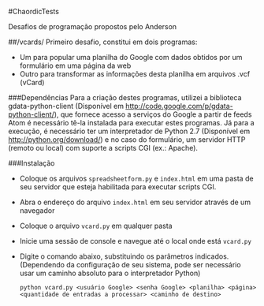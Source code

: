 #ChaordicTests

Desafios de programação propostos pelo Anderson

##/vcards/
Primeiro desafio, constitui em dois programas:
- Um para popular uma planilha do Google com dados obtidos por um formulário em uma página da web
- Outro para transformar as informações desta planilha em arquivos .vcf (vCard)

###Dependências
Para a criação destes programas, utilizei a biblioteca gdata-python-client (Disponível em <http://code.google.com/p/gdata-python-client/>), que fornece acesso a serviços do Google a partir de feeds Atom é necessário tê-la instalada para executar estes programas.
Já para a execução, é necessário ter um interpretador de Python 2.7 (Disponível em <http://python.org/download/>) e no caso do formulário, um servidor HTTP (remoto ou local) com suporte a scripts CGI (ex.: Apache).

###Instalação
- Coloque os arquivos `spreadsheetform.py` e `index.html` em uma pasta de seu servidor que esteja habilitada para executar scripts CGI.
- Abra o endereço do arquivo `index.html` em seu servidor através de um navegador

- Coloque o arquivo `vcard.py` em qualquer pasta
- Inicie uma sessão de console e navegue até o local onde está `vcard.py`
- Digite o comando abaixo, substituindo os parâmetros indicados. (Dependendo da configuração de seu sistema, pode ser necessário usar um caminho absoluto para o interpretador Python)

    `python vcard.py <usuário Google> <senha Google> <planilha> <página> <quantidade de entradas a processar> <caminho de destino>`
